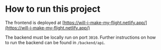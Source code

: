 # How to run this project

The frontend is deployed at [https://will-i-make-my-flight.netlify.app/](https://will-i-make-my-flight.netlify.app/)

The backend must be locally run on port `3010`. Further instructions on how to run the backend can be found in `/backend/api`.
